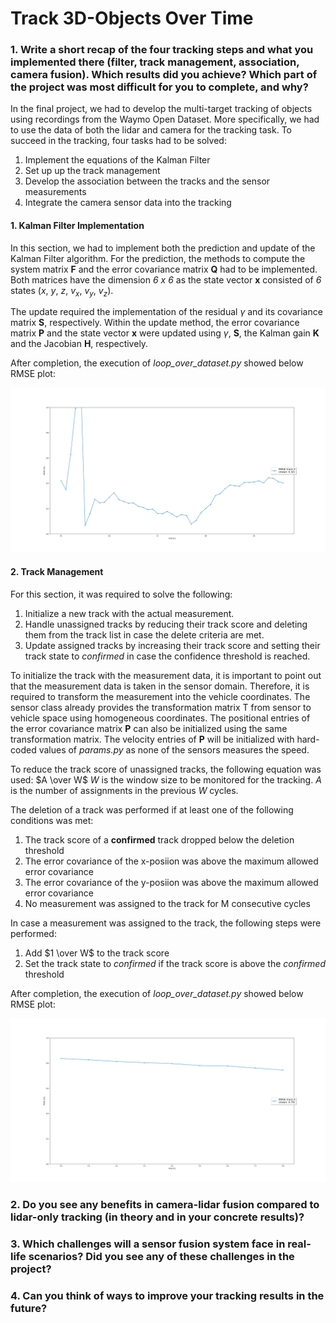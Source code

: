 # Track 3D-Objects Over Time

### 1. Write a short recap of the four tracking steps and what you implemented there (filter, track management, association, camera fusion). Which results did you achieve? Which part of the project was most difficult for you to complete, and why?
In the final project, we had to develop the multi-target tracking of objects using recordings from the Waymo Open Dataset.
More specifically, we had to use the data of both the lidar and camera for the tracking task.
To succeed in the tracking, four tasks had to be solved:
1. Implement the equations of the Kalman Filter
2. Set up up the track management
3. Develop the association between the tracks and the sensor measurements
4. Integrate the camera sensor data into the tracking

#### 1. Kalman Filter Implementation
In this section, we had to implement both the prediction and update of the Kalman Filter algorithm.
For the prediction, the methods to compute the system matrix __F__ and the error covariance matrix __Q__ had to be implemented.
Both matrices have the dimension *6 x 6* as the state vector __x__ consisted of *6* states ($x$, $y$, $z$, $v_x$, $v_y$, $v_z$).

The update required the implementation of the residual $\gamma$ and its covariance matrix __S__, respectively.
Within the update method, the error covariance matrix __P__ and the state vector __x__ were updated using $\gamma$, __S__, the Kalman gain __K__ and the Jacobian __H__, respectively.

After completion, the execution of *loop_over_dataset.py* showed below RMSE plot:

![local image](doc/final01.png)


#### 2. Track Management
For this section, it was required to solve the following:
1. Initialize a new track with the actual measurement.
2. Handle unassigned tracks by reducing their track score and deleting them from the track list in case the delete criteria are met.
3. Update assigned tracks by increasing their track score and setting their track state to *confirmed* in case the confidence threshold is reached.

To initialize the track with the measurement data, it is important to point out that the measurement data is taken in the sensor domain.
Therefore, it is required to transform the measurement into the vehicle coordinates.
The sensor class already provides the transformation matrix T from sensor to vehicle space using homogeneous coordinates.
The positional entries of the error covariance matrix __P__ can also be initialized using the same transformation matrix.
The velocity entries of __P__ will be initialized with hard-coded values of *params.py* as none of the sensors measures the speed.

To reduce the track score of unassigned tracks, the following equation was used:
$A \over W$
*W* is the window size to be monitored for the tracking. *A* is the number of assignments in the previous *W* cycles.

The deletion of a track was performed if at least one of the following conditions was met:
1. The track score of a __confirmed__ track dropped below the deletion threshold
2. The error covariance of the x-posiion was above the maximum allowed error covariance
3. The error covariance of the y-posiion was above the maximum allowed error covariance
4. No measurement was assigned to the track for M consecutive cycles

In case a measurement was assigned to the track, the following steps were performed:
1. Add $1 \over W$ to the track score
2. Set the track state to *confirmed* if the track score is above the *confirmed* threshold

After completion, the execution of *loop_over_dataset.py* showed below RMSE plot:

![local image](doc/final02.png)


### 2. Do you see any benefits in camera-lidar fusion compared to lidar-only tracking (in theory and in your concrete results)? 


### 3. Which challenges will a sensor fusion system face in real-life scenarios? Did you see any of these challenges in the project?


### 4. Can you think of ways to improve your tracking results in the future?

